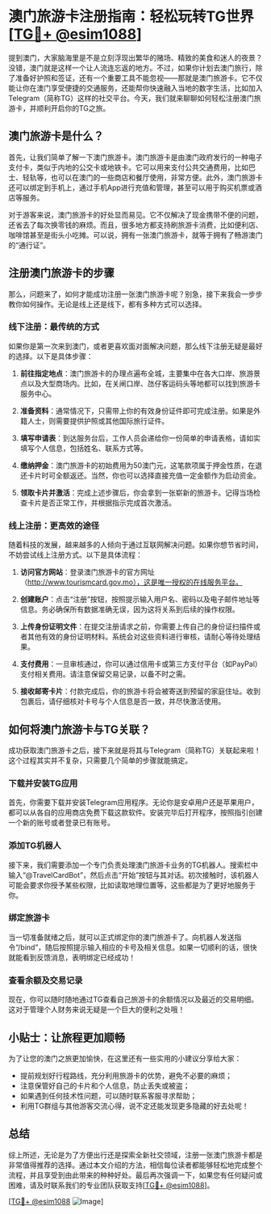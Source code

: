 # 澳门旅游卡注册指南：轻松玩转TG世界[[TG💪+ @esim1088](https://t.me/s/esim1088)]

提到澳门，大家脑海里是不是立刻浮现出繁华的赌场、精致的美食和迷人的夜景？没错，澳门就是这样一个让人流连忘返的地方。不过，如果你计划去澳门旅行，除了准备好护照和签证，还有一个重要工具不能忽视——那就是澳门旅游卡。它不仅能让你在澳门享受便捷的交通服务，还能帮你快速融入当地的数字生活，比如加入Telegram（简称TG）这样的社交平台。今天，我们就来聊聊如何轻松注册澳门旅游卡，并顺利开启你的TG之旅。

## 澳门旅游卡是什么？

首先，让我们简单了解一下澳门旅游卡。澳门旅游卡是由澳门政府发行的一种电子支付卡，类似于内地的公交卡或地铁卡。它可以用来支付公共交通费用，比如巴士、轻轨等，也可以在澳门的一些商店和餐厅使用，非常方便。此外，澳门旅游卡还可以绑定到手机上，通过手机App进行充值和管理，甚至可以用于购买机票或酒店等服务。

对于游客来说，澳门旅游卡的好处显而易见。它不仅解决了现金携带不便的问题，还省去了每次换零钱的麻烦。而且，很多地方都支持刷旅游卡消费，比如便利店、咖啡馆甚至是街头小吃摊。可以说，拥有一张澳门旅游卡，就等于拥有了畅游澳门的“通行证”。

## 注册澳门旅游卡的步骤

那么，问题来了，如何才能成功注册一张澳门旅游卡呢？别急，接下来我会一步步教你如何操作。无论是线上还是线下，都有多种方式可以选择。

### 线下注册：最传统的方式

如果你是第一次来到澳门，或者更喜欢面对面解决问题，那么线下注册无疑是最好的选择。以下是具体步骤：

1. **前往指定地点**：澳门旅游卡的办理点遍布全城，主要集中在各大口岸、旅游景点以及大型商场内。比如，在关闸口岸、氹仔客运码头等地都可以找到旅游卡服务中心。
   
2. **准备资料**：通常情况下，只需带上你的有效身份证件即可完成注册。如果是外籍人士，则需要提供护照或其他国际旅行证件。

3. **填写申请表**：到达服务台后，工作人员会递给你一份简单的申请表格，请如实填写个人信息，包括姓名、联系方式等。

4. **缴纳押金**：澳门旅游卡的初始费用为50澳门元，这笔款项属于押金性质，在退还卡片时可全额返还。当然，你也可以选择直接充值一定金额作为启动资金。

5. **领取卡片并激活**：完成上述步骤后，你会拿到一张崭新的旅游卡。记得当场检查卡片是否正常工作，并根据指示完成首次激活。

### 线上注册：更高效的途径

随着科技的发展，越来越多的人倾向于通过互联网解决问题。如果你想节省时间，不妨尝试线上注册方式。以下是具体流程：

1. **访问官方网站**：登录澳门旅游卡的官方网址（http://www.tourismcard.gov.mo），这是唯一授权的在线服务平台。

2. **创建账户**：点击“注册”按钮，按照提示输入用户名、密码以及电子邮件地址等信息。务必确保所有数据准确无误，因为这将关系到后续的操作权限。

3. **上传身份证明文件**：在提交注册请求之前，你需要上传自己的身份证扫描件或者其他有效的身份证明材料。系统会对这些资料进行审核，请耐心等待处理结果。

4. **支付费用**：一旦审核通过，你可以通过信用卡或第三方支付平台（如PayPal）支付相关费用。请注意保留交易记录，以备不时之需。

5. **接收邮寄卡片**：付款完成后，你的旅游卡将会被寄送到预留的家庭住址。收到包裹后，请仔细核对卡号与个人信息是否一致，并尽快激活使用。

## 如何将澳门旅游卡与TG关联？

成功获取澳门旅游卡之后，接下来就是将其与Telegram（简称TG）关联起来啦！这个过程其实并不复杂，只需要几个简单的步骤就能搞定。

### 下载并安装TG应用

首先，你需要下载并安装Telegram应用程序。无论你是安卓用户还是苹果用户，都可以从各自的应用商店免费下载这款软件。安装完毕后打开程序，按照指引创建一个新的账号或者登录已有账号。

### 添加TG机器人

接下来，我们需要添加一个专门负责处理澳门旅游卡业务的TG机器人。搜索栏中输入“@TravelCardBot”，然后点击“开始”按钮与其对话。初次接触时，该机器人可能会要求你授予某些权限，比如读取地理位置等，这些都是为了更好地服务于你。

### 绑定旅游卡

当一切准备就绪之后，就可以正式绑定你的澳门旅游卡了。向机器人发送指令“/bind”，随后按照提示输入相应的卡号及相关信息。如果一切顺利的话，很快就能看到反馈消息，表明绑定已经成功！

### 查看余额及交易记录

现在，你可以随时随地通过TG查看自己旅游卡的余额情况以及最近的交易明细。这对于管理个人财务来说无疑是一个巨大的便利之处哦！

## 小贴士：让旅程更加顺畅

为了让您的澳门之旅更加愉快，在这里还有一些实用的小建议分享给大家：

- 提前规划好行程路线，充分利用旅游卡的优势，避免不必要的麻烦；
- 注意保管好自己的卡片和个人信息，防止丢失或被盗；
- 如果遇到任何技术性问题，可以随时联系客服寻求帮助；
- 利用TG群组与其他游客交流心得，说不定还能发现更多隐藏的好去处呢！

## 总结

综上所述，无论是为了方便出行还是探索全新社交领域，注册一张澳门旅游卡都是非常值得推荐的选择。通过本文介绍的方法，相信每位读者都能够轻松地完成整个流程，并且享受到由此带来的种种好处。最后再次强调一下，如果您有任何疑问或困难，请及时联系我们的专业团队获取支持[[TG💪+ @esim1088](https://t.me/s/esim1088)]。

[[TG💪+ @esim1088](https://t.me/s/esim1088) ![Image](https://i.postimg.cc/4NQfJmqS/Snipaste-2025-05-13-00-14-12.png)]